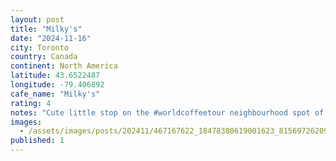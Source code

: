 ```yaml
---
layout: post
title: "Milky's"
date: "2024-11-16"
city: Toronto
country: Canada
continent: North America
latitude: 43.6522487
longitude: -79.406892
cafe_name: "Milky's"
rating: 4
notes: "Cute little stop on the #worldcoffeetour neighbourhood spot of my gracious hosts Milky-'s - espresso was very much on point"
images:
  - /assets/images/posts/202411/467167622_18478380619001623_8156972620978474810_n_18432464845079650.jpg
published: 1
---
```


